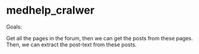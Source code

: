 # medhelp_cralwer

Goals:

Get all the pages in the forum, then we can get the posts from these pages. Then, we can extract the post-text from these posts.  
